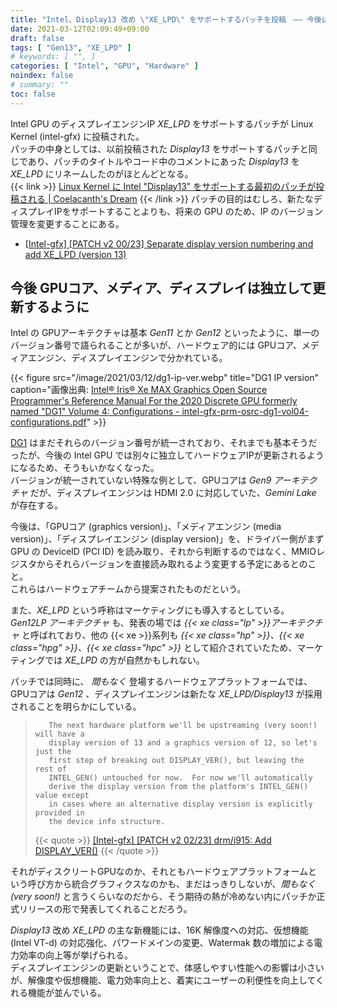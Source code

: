 ```yaml
---
title: "Intel、Display13 改め \"XE_LPD\" をサポートするパッチを投稿　―― 今後は独立して各 IP が更新されるように"
date: 2021-03-12T02:09:49+09:00
draft: false
tags: [ "Gen13", "XE_LPD" ]
# keywords: [ "", ]
categories: [ "Intel", "GPU", "Hardware" ]
noindex: false
# summary: ""
toc: false
---
```


Intel GPU のディスプレイエンジンIP *XE_LPD* をサポートするパッチが Linux Kernel (intel-gfx) に投稿された。  
パッチの中身としては、以前投稿された *Display13* をサポートするパッチと同じであり、パッチのタイトルやコード中のコメントにあった *Display13* を *XE_LPD* にリネームしたのがほとんどとなる。  
{{< link >}} [Linux Kernel に Intel "Display13" をサポートする最初のパッチが投稿される | Coelacanth's Dream](/posts/2021/01/29/intel-display13/) {{< /link >}}
パッチの目的はむしろ、新たなディスプレイIPをサポートすることよりも、将来の GPU のため、IP のバージョン管理を変更することにある。  

 * [[Intel-gfx] [PATCH v2 00/23] Separate display version numbering and add XE_LPD (version 13)](https://lists.freedesktop.org/archives/intel-gfx/2021-March/262071.html)

## 今後 GPUコア、メディア、ディスプレイは独立して更新するように

Intel の GPUアーキテクチャは基本 *Gen11* とか *Gen12* といったように、単一のバージョン番号で語られることが多いが、ハードウェア的には GPUコア、メディアエンジン、ディスプレイエンジンで分かれている。  

{{< figure src="/image/2021/03/12/dg1-ip-ver.webp" title="DG1 IP version" caption="画像出典: [Intel® Iris® Xe MAX Graphics Open Source Programmer's Reference Manual For the 2020 Discrete GPU formerly named \"DG1\" Volume 4: Configurations - intel-gfx-prm-osrc-dg1-vol04-configurations.pdf](https://01.org/sites/default/files/documentation/intel-gfx-prm-osrc-dg1-vol04-configurations.pdf)" >}}

[DG1](/tags/dg1) はまだそれらのバージョン番号が統一されており、それまでも基本そうだったが、今後の Intel GPU では別々に独立してハードウェアIPが更新されるようになるため、そうもいかなくなった。  
バージョンが統一されていない特殊な例として、GPUコアは *Gen9 アーキテクチャ* だが、ディスプレイエンジンは HDMI 2.0 に対応していた、*Gemini Lake* が存在する。  

今後は、「GPUコア (graphics version)」、「メディアエンジン (media version)」、「ディスプレイエンジン (display version)」を、ドライバー側がまず GPU の DeviceID (PCI ID) を読み取り、それから判断するのではなく、MMIOレジスタからそれらバージョンを直接読み取れるよう変更する予定にあるとのこと。  
これらはハードウェアチームから提案されたものだという。  

また、*XE_LPD* という呼称はマーケティングにも導入するとしている。  
*Gen12LP アーキテクチャ* も、発表の場では *{{< xe class="lp" >}}アーキテクチャ* と呼ばれており、他の {{< xe >}}系列も *{{< xe class="hp" >}}、{{< xe class="hpg" >}}、{{< xe class="hpc" >}}* として紹介されていたため、マーケティングでは *XE_LPD* の方が自然かもしれない。  

パッチでは同時に、 *間もなく* 登場するハードウェアプラットフォームでは、GPUコアは *Gen12* 、ディスプレイエンジンは新たな *XE_LPD/Display13* が採用されることを明らかにしている。  

 >        The next hardware platform we'll be upstreaming (very soon!) will have a
 >        display version of 13 and a graphics version of 12, so let's just the
 >        first step of breaking out DISPLAY_VER(), but leaving the rest of
 >        INTEL_GEN() untouched for now.  For now we'll automatically
 >        derive the display version from the platform's INTEL_GEN() value except
 >        in cases where an alternative display version is explicitly provided in
 >        the device info structure.
 >
 > {{< quote >}} [[Intel-gfx] [PATCH v2 02/23] drm/i915: Add DISPLAY_VER()](https://lists.freedesktop.org/archives/intel-gfx/2021-March/262073.html) {{< /quote >}}

それがディスクリートGPUなのか、それともハードウェアプラットフォームという呼び方から統合グラフィクスなのかも、まだはっきりしないが、*間もなく (very soon!)* と言うくらいなのだから、そう期待の熱が冷めない内にパッチか正式リリースの形で発表してくれることだろう。  

*Display13* 改め *XE_LPD* の主な新機能には、16K 解像度への対応、仮想機能 (Intel VT-d) の対応強化、パワードメインの変更、Watermak 数の増加による電力効率の向上等が挙げられる。  
ディスプレイエンジンの更新ということで、体感しやすい性能への影響は小さいが、解像度や仮想機能、電力効率向上と、着実にユーザーの利便性を向上してくれる機能が並んでいる。  

